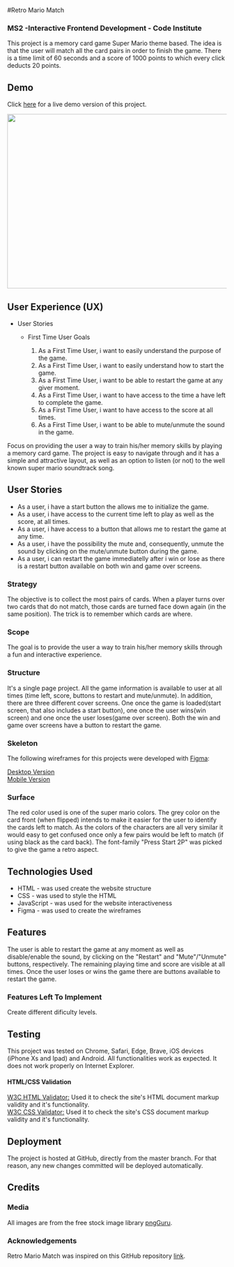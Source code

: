 #Retro Mario Match

### MS2 -Interactive Frontend Development - Code Institute

This project is a memory card game Super Mario theme based. The idea is that the user will match all the card pairs in order to finish the game. There is a time limit of 60 seconds and a score of 1000 points to which every click deducts 20 points. 

## Demo

Click <a href="https://mendesfsweden.github.io/MilestoneProject2/">here</a> for a live demo version of this project.

<img src="assets/images/demo.png" width="1000" height="400">

## User Experience (UX)

  * User Stories
  
    * First Time User Goals
        
       <ol start="a">
         <li>As a First Time User, i want to easily understand the purpose of the game.</li>
         <li>As a First Time User, i want to easily understand how to start the game.</li>
         <li>As a First Time User, i want to be able to restart the game at any giver moment.</li>
         <li>As a First Time User, i want to have access to the time a have left to complete the game.</li>
         <li>As a First Time User, i want to have access to the score at all times.</li>
         <li>As a First Time User, i want to be able to mute/unmute the sound in the game.</li>
       </ol>
    

Focus on providing the user a way to train his/her memory skills by playing a memory card game. The project is easy to navigate through and it has a simple and attractive layout, as well as an option to listen (or not) to the well known super mario soundtrack song.

## User Stories

<ul>
  <li>As a user, i have a start button the allows me to initialize the game.</li>
  <li>As a user, i have access to the current time left to play as well as the score, at all times.</li>
  <li>As a user, i have access to a button that allows me to restart the game at any time.</li>
  <li>As a user, i have the possibility the mute and, consequently, unmute the sound by clicking on the mute/unmute button during the game.</li>
  <li>As a user, i can restart the game immediatelly after i win or lose as there is a restart button available on both win and game over screens.</li>
  
</ul>

### Strategy

The objective is to collect the most pairs of cards. When a player turns over two cards that do not match, those cards are turned face down again (in the same position). The trick is to remember which cards are where.

### Scope

The goal is to provide the user a way to train his/her memory skills through a fun and interactive experience. 

### Structure 

It's a single page project. All the game information is available to user at all times (time left, score, buttons to restart and mute/unmute). 
In addition, there are three different cover screens. One once the game is loaded(start screen, that also includes a start button), one once the user wins(win screen) and one once the user loses(game over screen). Both the win and game over screens have a button to restart the game.

### Skeleton 

The following wireframes for this projects were developed with <a href="https://www.figma.com/">Figma</a>:

<a href="https://github.com/mendesfsweden/MilestoneProject2/blob/master/assets/mockups/Desktop.pdf">Desktop Version</a><br>
<a href="https://github.com/mendesfsweden/MilestoneProject2/blob/master/assets/mockups/Mobile.pdf">Mobile Version</a>

### Surface

The red color used is one of the super mario colors. The grey color on the card front (when flipped) intends to make it easier for the user to identify the cards left to match. As the colors of the characters are all very similar it would easy to get confused once only a few pairs would be left to match (if using black as the card back).
The font-family "Press Start 2P" was picked to give the game a retro aspect. 

## Technologies Used

<ul>
  <li>HTML - was used create the website structure</li>
  <li>CSS - was used to style the HTML</li>
  <li>JavaScript - was used for the website interactiveness</li>
  <li>Figma - was used to create the wireframes</li>
</ul>
  
## Features

The user is able to restart the game at any moment as well as disable/enable the sound, by clicking on the "Restart" and "Mute"/"Unmute" buttons, respectively.
The remaining playing time and score are visible at all times. 
Once the user loses or wins the game there are buttons available to restart the game. 

### Features Left To Implement

Create different dificulty levels. 

## Testing

This project was tested on Chrome, Safari, Edge, Brave, iOS devices (iPhone Xs and Ipad) and Android. All functionalities work as expected.
It does not work properly on Internet Explorer.

#### HTML/CSS Validation

<a href="https://validator.w3.org/" target="_blank">W3C HTML Validator:<a/> Used it to check the site's HTML document markup validity and it's functionality.<br> 
<a href="https://jigsaw.w3.org/css-validator/" target="_blank">W3C CSS Validator:<a/> Used it to check the site's CSS document markup validity and it's functionality. 

## Deployment
 
The project is hosted at GitHub, directly from the master branch. For that reason, any new changes committed will be deployed automatically.

## Credits

### Media

All images are from the free stock image library <a href="https://www.pngguru.com/" target="_blank">pngGuru</a>.

### Acknowledgements

Retro Mario Match was inspired on this GitHub repository <a href="https://github.com/portexe/Mix-Or-Match/" target="_blank">link</a>.
